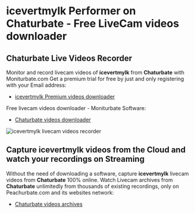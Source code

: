 # icevertmylk Performer on Chaturbate - Free LiveCam videos downloader

## Chaturbate Live Videos Recorder

Monitor and record livecam videos of **icevertmylk** from **Chaturbate** with Moniturbate.com
Get a premium trial for free by just and only registering with your Email address:
* [icevertmylk Premium videos downloader](https://moniturbate.com/request-demo-licence-key.html)

Free livecam videos downloader - Moniturbate Software:
* [Chaturbate videos downloader](https://moniturbate.com/moniturbate-download-software.html)

![icevertmylk livecam videos recorder](https://peachurnet.com/templates/moniturbate-software.png)


## Capture icevertmylk videos from the Cloud and watch your recordings on Streaming

Without the need of downloading a software, capture **icevertmylk** livecam videos from **Chaturbate** 100% online.
Watch Livecam archives from **Chaturbate** unlimitedly from thousands of existing recordings, only on Peachurbate.com and its websites network:
* [Chaturbate videos archives](https://peachurnet.com/)